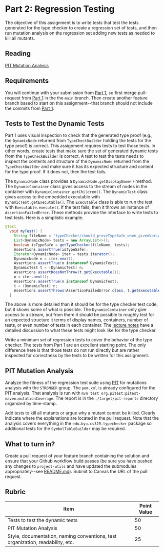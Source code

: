 # Part 2: Regression Testing

The objective of this assignment is to write tests that test the tests generated for the type checker to create a regression set of tests, and then run mutation analysis on the regression set adding new tests as needed to kill all mutants.

## Reading

[PIT Mutation Analysis](https://bitbucket.org/byucs329/byu-cs-329-lecture-notes/src/master/pit-mutation-analysis/mutation-analysis.md)

## Requirements

You will continue with your submission from [Part 1](./Part_1.md), so first merge pull-request from [Part 1](./Part_1.md) in the the `main` branch. Then create another feature branch based to start on this assignment--that branch should not include the commits from [Part 1](./Part_1.md).

## Tests to Test the Dynamic Tests

Part 1 uses visual inspection to check that the generated type proof (e.g., the `DynamicNode` returned from `TypeCheckBuilder` holding the tests for the type proof) is correct. This assignment requires tests to test those tests. In other words, create tests that make sure the set of generated dynamic tests from the `TypeCheckBuilder` is correct. A test to test the tests needs to inspect the contents and structure of the `DynamicNode` returned from the `TypeCheckBuilder` and make sure it has its expected structure and content for the type proof. If it does not, then the test fails.

The `DynamicNode` class provides a `DynamicNode.getDisplayName()` method. The `DynamicContainer` class gives access to the stream of nodes in the container with `DynamicContainer.getChildren()`. The `DynamicTest` class gives access to the embedded executable with `DynamicTest.getExecutable()`. The `Executable` class is able to run the test with `Executable.execute()`. If the test fails, then it throws an instance of `AssertionFailedError`. These methods provide the interface to write tests to test tests. Here is a simplistic example.

```java
@Test
  void myTest() {
    String fileName = "typeChecker/should_proveTypeSafe_when_givenVariableDeclrationsWithCompatibleInits.java";
    List<DynamicNode> tests = new ArrayList<>();
    boolean isTypeSafe = getTypeChecker(fileName, tests);
    Assertions.assertTrue(isTypeSafe);
    Iterator<DynamicNode> iter = tests.iterator();
    DynamicNode n = iter.next();
    Assertions.assertTrue(n instanceof DynamicTest);
    DynamicTest t = (DynamicTest) n;
    Assertions.assertDoesNotThrow(t.getExecutable());
    n = iter.next();
    Assertions.assertTrue(n instanceof DynamicTest);
    t = (DynamicTest) n;
    Assertions.assertThrows(AssertionFailedError.class, t.getExecutable());
  }
```

The above is more detailed than it should be for the type checker test code, but it shows some of what is possible. The `DynamicContainer` only give access to a stream, but from there it should be possible to roughly test for an expected structure it terms of display names, containers, number of tests, or even number of tests in each container.  The [lecture notes](https://bitbucket.org/byucs329/byu-cs-329-lecture-notes/src/master/type-checking/type-checking.md) have a detailed discussion to what these tests might look like for the type checker.

Write a minimum set of regression tests to cover the behavior of the type checker. The tests from Part 1 are an excellent starting point. The only difference here is that those tests do not run directly but are rather inspected for correctness by the tests to be written for this assignment.

## PIT Mutation Analysis

Analyze the fitness of the regression test suite using [PIT](http://pitest.org) for mutations analysis with the `STRONGER` group. The `pom.xml` is already configured for the PIT analysis. That analysis is run with `mvn test org.pitest:pitest-maven:mutationCoverage`. The report is in the `./target/pit-reports` directory organized by time-stamp.

Add tests to kill all mutants or argue why a mutant cannot be killed. Clearly indicate where the explanations are located in the pull request. Note that the analysis covers everything in the `edu.byu.cs329.typechecker` package so additional tests for the `SymbolTableBuilder` may be required.

## What to turn in?

Create a pull request of your feature branch containing the solution and ensure that your Github workflow build passes (be sure you have pushed any changes to `project-utils` and have updated the submodules appropriately--see [README.md](README.md)). Submit to Canvas the URL of the pull request.

## Rubric

| Item | Point Value |
| ------- | ----------- |
| Tests to test the dynamic tests | 50 |
| PIT Mutation Analysis | 50 |
| Style, documentation, naming conventions, test organization, readability, etc. | 25 |
